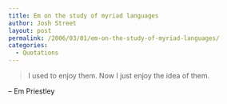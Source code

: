 ```yaml
---
title: Em on the study of myriad languages
author: Josh Street
layout: post
permalink: /2006/03/01/em-on-the-study-of-myriad-languages/
categories:
  - Quotations
---
```

> I used to enjoy them. Now I just enjoy the idea of them.

&#8211; Em Priestley
